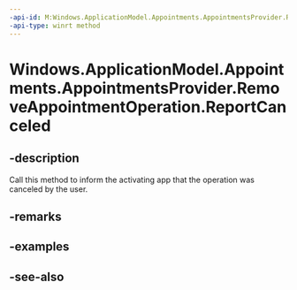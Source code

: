 ----api-id: M:Windows.ApplicationModel.Appointments.AppointmentsProvider.RemoveAppointmentOperation.ReportCanceled
-api-type: winrt method
---<!-- Method syntaxpublic void ReportCanceled()--># Windows.ApplicationModel.Appointments.AppointmentsProvider.RemoveAppointmentOperation.ReportCanceled## -descriptionCall this method to inform the activating app that the operation was canceled by the user.## -remarks## -examples## -see-also